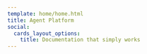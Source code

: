 ```yaml
---
template: home/home.html
title: Agent Platform
social:
  cards_layout_options:
    title: Documentation that simply works
---
```

